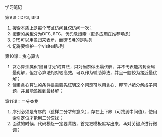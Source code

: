 ﻿学习笔记

第9课：DFS, BFS
1. 搜索本质上是每个节点访问且仅访问一次；
2. 搜索的类型分为DFS, BFS，优先级搜索（更多应用在推荐场景）
3. DFS可以用递归来表示，而BFS用的是队列
4. 记得要维护一个visited队列

第10课：贪心算法
1. 贪心算法类似‘鼠目寸光’的算法，只对当前做出最优解，并不代表能找到全局最优解，但贪心算法相对较高效，可以作为辅助算法，并且一般较为接近最优解；
2. 使用贪心算法的条件是需要先证明这个问题可以用贪心，即可以被分解成子问题，并且能递推到最终解；

第11课：二分查找
1. 序列必须是有序的（这样二分才有意义），存在上下界（可找到中间值），使用索引定位才能用二分查找；
2. 面试的时候，代码模板一定要背熟，首先把模板默写出来，再对关键点进行微调；